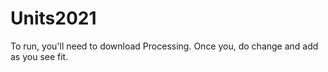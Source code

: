 # Units2021

To run, you'll need to download Processing.  Once you, do change and add as you see fit.

